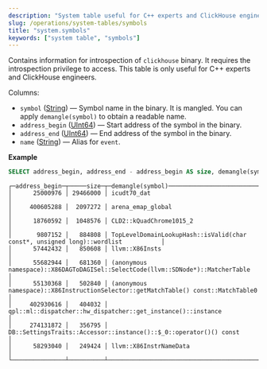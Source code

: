 ```yaml
---
description: "System table useful for C++ experts and ClickHouse engineers containing information for introspection of the `clickhouse` binary."
slug: /operations/system-tables/symbols
title: "system.symbols"
keywords: ["system table", "symbols"]
---
```


Contains information for introspection of `clickhouse` binary. It requires the introspection privilege to access.
This table is only useful for C++ experts and ClickHouse engineers.

Columns:

- `symbol` ([String](../../sql-reference/data-types/string.md)) — Symbol name in the binary. It is mangled. You can apply `demangle(symbol)` to obtain a readable name.
- `address_begin` ([UInt64](../../sql-reference/data-types/int-uint.md)) — Start address of the symbol in the binary.
- `address_end` ([UInt64](../../sql-reference/data-types/int-uint.md)) — End address of the symbol in the binary.
- `name` ([String](../../sql-reference/data-types/string.md)) — Alias for `event`.

**Example**

``` sql
SELECT address_begin, address_end - address_begin AS size, demangle(symbol) FROM system.symbols ORDER BY size DESC LIMIT 10
```

``` text
┌─address_begin─┬─────size─┬─demangle(symbol)──────────────────────────────────────────────────────────────────┐
│      25000976 │ 29466000 │ icudt70_dat                                                                       │
│     400605288 │  2097272 │ arena_emap_global                                                                 │
│      18760592 │  1048576 │ CLD2::kQuadChrome1015_2                                                           │
│       9807152 │   884808 │ TopLevelDomainLookupHash::isValid(char const*, unsigned long)::wordlist           │
│      57442432 │   850608 │ llvm::X86Insts                                                                    │
│      55682944 │   681360 │ (anonymous namespace)::X86DAGToDAGISel::SelectCode(llvm::SDNode*)::MatcherTable   │
│      55130368 │   502840 │ (anonymous namespace)::X86InstructionSelector::getMatchTable() const::MatchTable0 │
│     402930616 │   404032 │ qpl::ml::dispatcher::hw_dispatcher::get_instance()::instance                      │
│     274131872 │   356795 │ DB::SettingsTraits::Accessor::instance()::$_0::operator()() const                 │
│      58293040 │   249424 │ llvm::X86InstrNameData                                                            │
└───────────────┴──────────┴───────────────────────────────────────────────────────────────────────────────────┘
```
